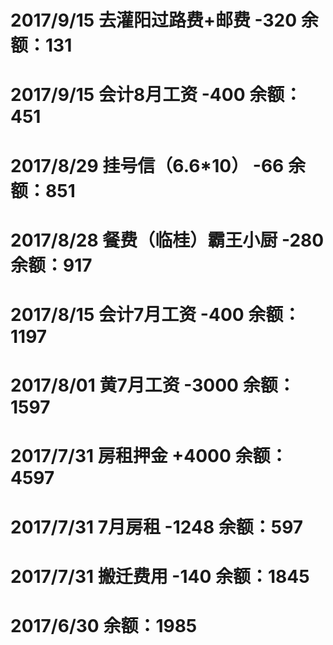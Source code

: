 # 2017/9/15 去灌阳过路费+邮费 -320 余额：131
# 2017/9/15 会计8月工资 -400 余额：451
# 2017/8/29 挂号信（6.6*10） -66 余额：851
# 2017/8/28 餐费（临桂）霸王小厨 -280 余额：917
# 2017/8/15 会计7月工资 -400 余额：1197
# 2017/8/01 黄7月工资 -3000 余额：1597
# 2017/7/31 房租押金 +4000 余额：4597
# 2017/7/31 7月房租 -1248 余额：597
# 2017/7/31 搬迁费用 -140 余额：1845
# 2017/6/30 余额：1985

